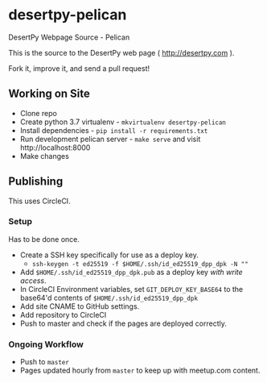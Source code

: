 # desertpy-pelican

DesertPy Webpage Source - Pelican

This is the source to the DesertPy web page ( http://desertpy.com ).

Fork it, improve it, and send a pull request!

## Working on Site

* Clone repo
* Create python 3.7 virtualenv - ``mkvirtualenv desertpy-pelican``
* Install dependencies - ``pip install -r requirements.txt``
* Run development pelican server - ``make serve`` and visit http://localhost:8000
* Make changes

## Publishing

This uses CircleCI.

### Setup

Has to be done once.

* Create a SSH key specifically for use as a deploy key.
  * `ssh-keygen -t ed25519 -f $HOME/.ssh/id_ed25519_dpp_dpk -N ""`
* Add `$HOME/.ssh/id_ed25519_dpp_dpk.pub` as a deploy key *with write access*.
* In CircleCI Environment variables, set `GIT_DEPLOY_KEY_BASE64` to the base64'd
contents of `$HOME/.ssh/id_ed25519_dpp_dpk`
* Add site CNAME to GitHub settings.
* Add repository to CircleCI
* Push to master and check if the pages are deployed correctly.

### Ongoing Workflow

* Push to `master`
* Pages updated hourly from `master` to keep up with meetup.com content.
